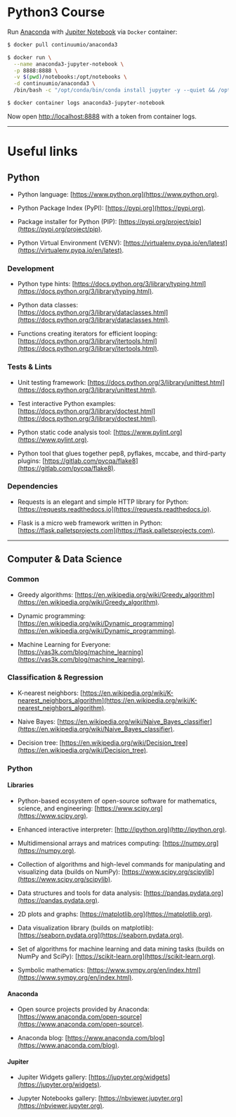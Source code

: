 # Python3 Course

Run [Anaconda](https://docs.anaconda.com/anaconda)
with [Jupiter Notebook](https://jupyter-notebook.readthedocs.io/en/stable/notebook.html)
via `Docker` container:

```bash
$ docker pull continuumio/anaconda3

$ docker run \
  --name anaconda3-jupyter-notebook \
  -p 8888:8888 \
  -v $(pwd)/notebooks:/opt/notebooks \
  -d continuumio/anaconda3 \
  /bin/bash -c "/opt/conda/bin/conda install jupyter -y --quiet && /opt/conda/bin/jupyter notebook --notebook-dir=/opt/notebooks --ip='*' --port=8888 --no-browser --allow-root"

$ docker container logs anaconda3-jupyter-notebook
```

Now open [http://localhost:8888](http://localhost:8888) with a token from container logs.

---

# Useful links

## Python

* Python language: 
  [https://www.python.org](https://www.python.org).

* Python Package Index (PyPI):
  [https://pypi.org](https://pypi.org).

* Package installer for Python (PIP): 
  [https://pypi.org/project/pip](https://pypi.org/project/pip).

* Python Virtual Environment (VENV): 
  [https://virtualenv.pypa.io/en/latest](https://virtualenv.pypa.io/en/latest).

### Development

* Python type hints: 
  [https://docs.python.org/3/library/typing.html](https://docs.python.org/3/library/typing.html).

* Python data classes:
  [https://docs.python.org/3/library/dataclasses.html](https://docs.python.org/3/library/dataclasses.html).

* Functions creating iterators for efficient looping: 
  [https://docs.python.org/3/library/itertools.html](https://docs.python.org/3/library/itertools.html).

### Tests & Lints

* Unit testing framework: 
  [https://docs.python.org/3/library/unittest.html](https://docs.python.org/3/library/unittest.html).

* Test interactive Python examples: 
  [https://docs.python.org/3/library/doctest.html](https://docs.python.org/3/library/doctest.html).

* Python static code analysis tool:
  [https://www.pylint.org](https://www.pylint.org).

* Python tool that glues together pep8, pyflakes, mccabe, and third-party plugins: 
  [https://gitlab.com/pycqa/flake8](https://gitlab.com/pycqa/flake8).

### Dependencies

* Requests is an elegant and simple HTTP library for Python:
  [https://requests.readthedocs.io](https://requests.readthedocs.io).

* Flask is a micro web framework written in Python: 
  [https://flask.palletsprojects.com](https://flask.palletsprojects.com).

---

## Computer & Data Science

### Common

* Greedy algorithms: 
  [https://en.wikipedia.org/wiki/Greedy_algorithm](https://en.wikipedia.org/wiki/Greedy_algorithm).

* Dynamic programming: 
  [https://en.wikipedia.org/wiki/Dynamic_programming](https://en.wikipedia.org/wiki/Dynamic_programming).

* Machine Learning for Everyone:
  [https://vas3k.com/blog/machine_learning](https://vas3k.com/blog/machine_learning).

### Classification & Regression

* K-nearest neighbors: 
  [https://en.wikipedia.org/wiki/K-nearest_neighbors_algorithm](https://en.wikipedia.org/wiki/K-nearest_neighbors_algorithm).

* Naive Bayes: 
  [https://en.wikipedia.org/wiki/Naive_Bayes_classifier](https://en.wikipedia.org/wiki/Naive_Bayes_classifier).

* Decision tree: 
  [https://en.wikipedia.org/wiki/Decision_tree](https://en.wikipedia.org/wiki/Decision_tree).

### Python

#### Libraries

* Python-based ecosystem of open-source software for mathematics, science, and engineering: 
  [https://www.scipy.org](https://www.scipy.org).

* Enhanced interactive interpreter:
  [http://ipython.org](http://ipython.org).

* Multidimensional arrays and matrices computing: 
  [https://numpy.org](https://numpy.org).

* Collection of algorithms and high-level commands for manipulating and visualizing data (builds on NumPy): 
  [https://www.scipy.org/scipylib](https://www.scipy.org/scipylib).

* Data structures and tools for data analysis: 
  [https://pandas.pydata.org](https://pandas.pydata.org).

* 2D plots and graphs: 
  [https://matplotlib.org](https://matplotlib.org).

* Data visualization library (builds on matplotlib): 
  [https://seaborn.pydata.org](https://seaborn.pydata.org).

* Set of algorithms for machine learning and data mining tasks (builds on NumPy and SciPy): 
  [https://scikit-learn.org](https://scikit-learn.org).

* Symbolic mathematics: 
  [https://www.sympy.org/en/index.html](https://www.sympy.org/en/index.html).

#### Anaconda

* Open source projects provided by Anaconda: 
  [https://www.anaconda.com/open-source](https://www.anaconda.com/open-source).

* Anaconda blog: 
  [https://www.anaconda.com/blog](https://www.anaconda.com/blog).

#### Jupiter

* Jupiter Widgets gallery: 
  [https://jupyter.org/widgets](https://jupyter.org/widgets).

* Jupyter Notebooks gallery: 
  [https://nbviewer.jupyter.org](https://nbviewer.jupyter.org).
